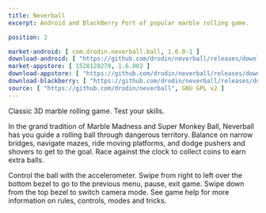 ```yaml
---
title: Neverball
excerpt: Android and BlackBerry Port of popular marble rolling game.

position: 2

market-android: [ com.drodin.neverball.ball, 1.6.0-1 ]
download-android: [ "https://github.com/drodin/neverball/releases/download/1.6.0-1/ball-1.6.0-1.apk", 1.6.0-1 ]
market-appstore: [ 1528128270, 1.6.002 ]
download-appstore: [ "https://github.com/drodin/neverball/releases/download/macos-1.6.002/neverball-1.6.002.dmg", 1.6.002 ]
download-blackberry: [ "https://github.com/drodin/neverball/releases/download/blackberry-1.6.0.5/neverball-1_6_0_5.bar", 1.6.0.5 ]
source: [ "https://github.com/drodin/neverball", GNU GPL v2 ]
---
```


Classic 3D marble rolling game. Test your skills.

In the grand tradition of Marble Madness and Super Monkey Ball, Neverball has you guide a rolling ball through dangerous territory.
Balance on narrow bridges, navigate mazes, ride moving platforms, and dodge pushers and shovers to get to the goal.
Race against the clock to collect coins to earn extra balls.

Control the ball with the accelerometer. Swipe from right to left over the bottom bezel to go to the previous menu, pause, exit game.
Swipe down from the top bezel to switch camera mode. See game help for more information on rules, controls, modes and tricks.

